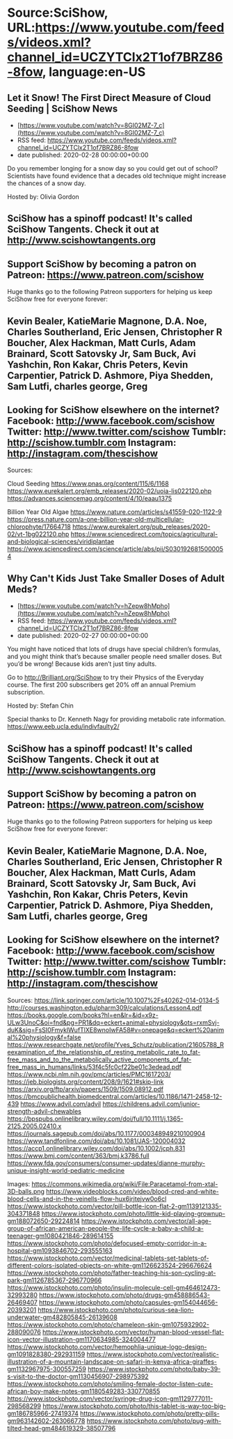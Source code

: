 # Source:SciShow, URL:https://www.youtube.com/feeds/videos.xml?channel_id=UCZYTClx2T1of7BRZ86-8fow, language:en-US

## Let it Snow! The First Direct Measure of Cloud Seeding | SciShow News
 - [https://www.youtube.com/watch?v=8GI02MZ-7_c](https://www.youtube.com/watch?v=8GI02MZ-7_c)
 - RSS feed: https://www.youtube.com/feeds/videos.xml?channel_id=UCZYTClx2T1of7BRZ86-8fow
 - date published: 2020-02-28 00:00:00+00:00

Do you remember longing for a snow day so you could get out of school? Scientists have found evidence that a decades old technique might increase the chances of a snow day.

Hosted by: Olivia Gordon

SciShow has a spinoff podcast! It's called SciShow Tangents. Check it out at http://www.scishowtangents.org
----------
Support SciShow by becoming a patron on Patreon: https://www.patreon.com/scishow
----------
Huge thanks go to the following Patreon supporters for helping us keep SciShow free for everyone forever:

Kevin Bealer, KatieMarie Magnone, D.A. Noe, Charles Southerland, Eric Jensen, Christopher R Boucher, Alex Hackman, Matt Curls, Adam Brainard, Scott Satovsky Jr, Sam Buck, Avi Yashchin, Ron Kakar, Chris Peters, Kevin Carpentier, Patrick D. Ashmore, Piya Shedden, Sam Lutfi, charles george, Greg 
----------
Looking for SciShow elsewhere on the internet?
Facebook: http://www.facebook.com/scishow
Twitter: http://www.twitter.com/scishow
Tumblr: http://scishow.tumblr.com
Instagram: http://instagram.com/thescishow
----------
Sources:

Cloud Seeding
https://www.pnas.org/content/115/6/1168
https://www.eurekalert.org/emb_releases/2020-02/uoia-lis022120.php
https://advances.sciencemag.org/content/4/10/eaau1375

Billion Year Old Algae
https://www.nature.com/articles/s41559-020-1122-9
https://press.nature.com/a-one-billion-year-old-multicellular-chlorophyte/17664718
https://www.eurekalert.org/pub_releases/2020-02/vt-1bg022120.php
https://www.sciencedirect.com/topics/agricultural-and-biological-sciences/viridiplantae
https://www.sciencedirect.com/science/article/abs/pii/S0301926815000054

## Why Can't Kids Just Take Smaller Doses of Adult Meds?
 - [https://www.youtube.com/watch?v=hZepw8hMpho](https://www.youtube.com/watch?v=hZepw8hMpho)
 - RSS feed: https://www.youtube.com/feeds/videos.xml?channel_id=UCZYTClx2T1of7BRZ86-8fow
 - date published: 2020-02-27 00:00:00+00:00

You might have noticed that lots of drugs have special children’s formulas, and you might think that’s because smaller people need smaller doses. But you’d be wrong! Because kids aren’t just tiny adults. 

Go to http://Brilliant.org/SciShow to try their Physics of the Everyday course. The first 200 subscribers get 20% off an annual Premium subscription.

Hosted by: Stefan Chin

Special thanks to Dr. Kenneth Nagy for providing metabolic rate information.
https://www.eeb.ucla.edu/indivfaulty2/

SciShow has a spinoff podcast! It's called SciShow Tangents. Check it out at http://www.scishowtangents.org
----------
Support SciShow by becoming a patron on Patreon: https://www.patreon.com/scishow
----------
Huge thanks go to the following Patreon supporters for helping us keep SciShow free for everyone forever:

Kevin Bealer, KatieMarie Magnone, D.A. Noe, Charles Southerland, Eric Jensen, Christopher R Boucher, Alex Hackman, Matt Curls, Adam Brainard, Scott Satovsky Jr, Sam Buck, Avi Yashchin, Ron Kakar, Chris Peters, Kevin Carpentier, Patrick D. Ashmore, Piya Shedden, Sam Lutfi, charles george, Greg 
----------
Looking for SciShow elsewhere on the internet?
Facebook: http://www.facebook.com/scishow
Twitter: http://www.twitter.com/scishow
Tumblr: http://scishow.tumblr.com
Instagram: http://instagram.com/thescishow
----------
Sources:
https://link.springer.com/article/10.1007%2Fs40262-014-0134-5
http://courses.washington.edu/pharm309/calculations/Lesson4.pdf
https://books.google.com/books?hl=en&lr=&id=x9z-ULw3UnoC&oi=fnd&pg=PR1&dq=eckert+animal+physiology&ots=rxmSvj-duK&sig=FsSI0FmyklWufTlXE8wnoIwFA58#v=onepage&q=eckert%20animal%20physiology&f=false
https://www.researchgate.net/profile/Yves_Schutz/publication/21605788_Reexamination_of_the_relationship_of_resting_metabolic_rate_to_fat-free_mass_and_to_the_metabolically_active_components_of_fat-free_mass_in_humans/links/53f4c5fc0cf22be01c3edead.pdf
https://www.ncbi.nlm.nih.gov/pmc/articles/PMC1617203/
https://jeb.biologists.org/content/208/9/1621#skip-link
https://arxiv.org/ftp/arxiv/papers/1509/1509.08912.pdf
https://bmcpublichealth.biomedcentral.com/articles/10.1186/1471-2458-12-439
https://www.advil.com/advil
https://childrens.advil.com/junior-strength-advil-chewables
https://bpspubs.onlinelibrary.wiley.com/doi/full/10.1111/j.1365-2125.2005.02410.x
https://journals.sagepub.com/doi/abs/10.1177/000348949210100904
https://www.tandfonline.com/doi/abs/10.1081/JAS-120004032
https://accp1.onlinelibrary.wiley.com/doi/abs/10.1002/jcph.831
https://www.bmj.com/content/363/bmj.k3786.full
https://www.fda.gov/consumers/consumer-updates/dianne-murphy-unique-insight-world-pediatric-medicine

Images:
https://commons.wikimedia.org/wiki/File:Paracetamol-from-xtal-3D-balls.png
https://www.videoblocks.com/video/blood-cred-and-white-blood-cells-and-in-the-veinells-flow-hux6jrjtejvw0o6cl
https://www.istockphoto.com/vector/pill-bottle-icon-flat-2-gm1139121335-304371848
https://www.istockphoto.com/photo/little-kid-playing-grownup-gm188072650-29224814
https://www.istockphoto.com/vector/all-age-group-of-african-american-people-the-life-cycle-a-baby-a-child-a-teenager-gm1080421846-289614155
https://www.istockphoto.com/photo/defocused-empty-corridor-in-a-hospital-gm1093846702-293555163
https://www.istockphoto.com/vector/medicinal-tablets-set-tablets-of-different-colors-isolated-objects-on-white-gm1126623524-296676624
https://www.istockphoto.com/photo/father-teaching-his-son-cycling-at-park-gm1126785367-296770966
https://www.istockphoto.com/photo/insulin-molecule-cell-gm464612473-32993280
https://www.istockphoto.com/photo/drugs-gm458886543-26469407
https://www.istockphoto.com/photo/capsules-gm154044656-20393201
https://www.istockphoto.com/photo/curious-sea-lion-underwater-gm482805845-26139608
https://www.istockphoto.com/photo/chameleon-skin-gm1075932902-288090076
https://www.istockphoto.com/vector/human-blood-vessel-flat-icon-vector-illustration-gm1170634985-324004477
https://www.istockphoto.com/vector/hemophlia-unique-logo-design-gm1091828380-292931159
https://www.istockphoto.com/vector/realistic-illustration-of-a-mountain-landscape-on-safari-in-kenya-africa-giraffes-gm1132967975-300557259
https://www.istockphoto.com/photo/baby-39-s-visit-to-the-doctor-gm1130456907-298975392
https://www.istockphoto.com/photo/smiling-female-doctor-listen-cute-african-boy-make-notes-gm1180549283-330770855
https://www.istockphoto.com/vector/syringe-drug-icon-gm1129777011-298568299
https://www.istockphoto.com/photo/this-tablet-is-way-too-big-gm186785966-27419374
https://www.istockphoto.com/photo/pretty-pills-gm963142602-263066778
https://www.istockphoto.com/photo/pug-with-tilted-head-gm484619329-38507796


